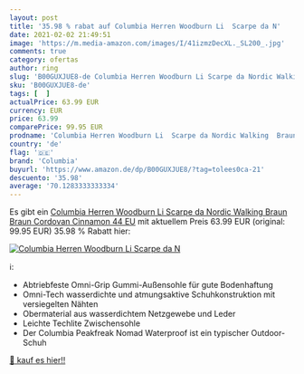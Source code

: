 ```yaml
---
layout: post
title: '35.98 % rabat auf Columbia Herren Woodburn Li  Scarpe da N'
date: 2021-02-02 21:49:51
image: 'https://m.media-amazon.com/images/I/41izmzDecXL._SL200_.jpg'
comments: true
category: ofertas
author: ring
slug: 'B00GUXJUE8-de Columbia Herren Woodburn Li Scarpe da Nordic Walking Braun...'
sku: 'B00GUXJUE8-de'
tags: [  ]
actualPrice: 63.99 EUR
currency: EUR
price: 63.99
comparePrice: 99.95 EUR
prodname: 'Columbia Herren Woodburn Li  Scarpe da Nordic Walking  Braun Braun Cordovan Cinnamon  44 EU'
country: 'de'
flag: '🇩🇪'
brand: 'Columbia'
buyurl: 'https://www.amazon.de/dp/B00GUXJUE8/?tag=tolees0ca-21'
descuento: '35.98'
average: '70.1283333333334'
---
```


Es gibt ein [Columbia Herren Woodburn Li  Scarpe da Nordic Walking  Braun Braun Cordovan Cinnamon  44 EU](https://www.amazon.de/dp/B00GUXJUE8/?tag=tolees0ca-21) mit aktuellem Preis 63.99 EUR (original: 99.95 EUR) 35.98 % Rabatt hier:

[![Columbia Herren Woodburn Li  Scarpe da N](https://m.media-amazon.com/images/I/41izmzDecXL._SL200_.jpg)](https://www.amazon.de/dp/B00GUXJUE8/?tag=tolees0ca-21)

ℹ️:

- Abtriebfeste Omni-Grip Gummi-Außensohle für gute Bodenhaftung
- Omni-Tech wasserdichte und atmungsaktive Schuhkonstruktion mit versiegelten Nähten
- Obermaterial aus wasserdichtem Netzgewebe und Leder
- Leichte Techlite Zwischensohle
- Der Columbia Peakfreak Nomad Waterproof ist ein typischer Outdoor-Schuh

[🛒 kauf es hier!!](https://www.amazon.de/dp/B00GUXJUE8/?tag=tolees0ca-21)

